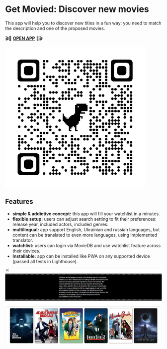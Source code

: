 # Get Movied: Discover new movies
This app will help you to discover new titles in a fun way: you need to match the description and one of the proposed movies.

🎬🍿 **[OPEN APP](https://get-movied.surge.sh/ "Run app in your browser right now!")** 🍿🎬

![qrcode](https://raw.githubusercontent.com/Shmobeny/game-bubble-popper/main/qrcode_get-movied.surge.sh.png "Try app on your phone ;)")

## Features
- **simple & addictive concept:** this app will fill your watchlist in a minutes.
- **flexible setup:** users can adjust search setting to fit their preferences: release year, included actors, included genres.
- **multilingual:** app support English, Ukrainian and russian languages, but content can be translated to even more languages, using implemented translator.
- **watchlist:** users can login via MovieDB and use watchlist feature across their devices.
- **Installable:** app can be installed like PWA on any supported device (passed all tests in Lighthouse).

![APP Screenshot](https://raw.githubusercontent.com/Shmobeny/app-get-movied/main/public/assets/img/screenshots/Screenshot_1.jpg "Screenshot of main page :)")
